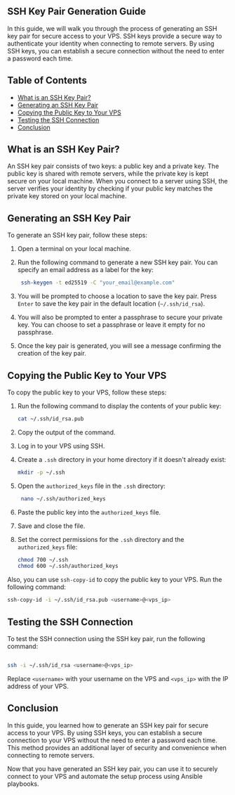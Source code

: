 ## SSH Key Pair Generation Guide

In this guide, we will walk you through the process of generating an SSH key pair for secure access to your VPS. SSH keys provide a secure way to authenticate your identity when connecting to remote servers. By using SSH keys, you can establish a secure connection without the need to enter a password each time.

## Table of Contents

- [What is an SSH Key Pair?](#what-is-an-ssh-key-pair)
- [Generating an SSH Key Pair](#generating-an-ssh-key-pair)
- [Copying the Public Key to Your VPS](#copying-the-public-key-to-your-vps)
- [Testing the SSH Connection](#testing-the-ssh-connection)
- [Conclusion](#conclusion)

## What is an SSH Key Pair?

An SSH key pair consists of two keys: a public key and a private key. The public key is shared with remote servers, while the private key is kept secure on your local machine. When you connect to a server using SSH, the server verifies your identity by checking if your public key matches the private key stored on your local machine.

## Generating an SSH Key Pair

To generate an SSH key pair, follow these steps:

1. Open a terminal on your local machine.

2. Run the following command to generate a new SSH key pair. You can specify an email address as a label for the key:

   ```bash
    ssh-keygen -t ed25519 -C "your_email@example.com"
    ```

3. You will be prompted to choose a location to save the key pair. Press `Enter` to save the key pair in the default location (`~/.ssh/id_rsa`).

4. You will also be prompted to enter a passphrase to secure your private key. You can choose to set a passphrase or leave it empty for no passphrase.

5. Once the key pair is generated, you will see a message confirming the creation of the key pair.

## Copying the Public Key to Your VPS

To copy the public key to your VPS, follow these steps:

1. Run the following command to display the contents of your public key:

   ```bash
   cat ~/.ssh/id_rsa.pub
   ```

2. Copy the output of the command.

3. Log in to your VPS using SSH.

4. Create a `.ssh` directory in your home directory if it doesn't already exist:

   ```bash
   mkdir -p ~/.ssh
   ```

5. Open the `authorized_keys` file in the `.ssh` directory:

   ```bash
    nano ~/.ssh/authorized_keys
    ```

6. Paste the public key into the `authorized_keys` file.

7. Save and close the file.

8. Set the correct permissions for the `.ssh` directory and the `authorized_keys` file:

   ```bash
   chmod 700 ~/.ssh
   chmod 600 ~/.ssh/authorized_keys
    ```

Also, you can use `ssh-copy-id` to copy the public key to your VPS. Run the following command:

```bash
ssh-copy-id -i ~/.ssh/id_rsa.pub <username>@<vps_ip>
```

## Testing the SSH Connection

To test the SSH connection using the SSH key pair, run the following command:

```bash

ssh -i ~/.ssh/id_rsa <username>@<vps_ip>
```

Replace `<username>` with your username on the VPS and `<vps_ip>` with the IP address of your VPS.

## Conclusion

In this guide, you learned how to generate an SSH key pair for secure access to your VPS. By using SSH keys, you can establish a secure connection to your VPS without the need to enter a password each time. This method provides an additional layer of security and convenience when connecting to remote servers.

Now that you have generated an SSH key pair, you can use it to securely connect to your VPS and automate the setup process using Ansible playbooks.

